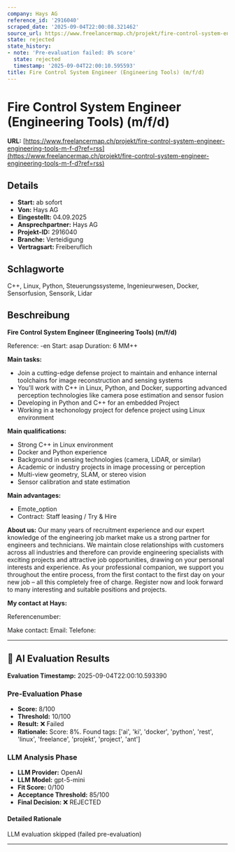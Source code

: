 ```yaml
---
company: Hays AG
reference_id: '2916040'
scraped_date: '2025-09-04T22:00:08.321462'
source_url: https://www.freelancermap.ch/projekt/fire-control-system-engineer-engineering-tools-m-f-d?ref=rss
state: rejected
state_history:
- note: 'Pre-evaluation failed: 8% score'
  state: rejected
  timestamp: '2025-09-04T22:00:10.595593'
title: Fire Control System Engineer (Engineering Tools) (m/f/d)
---
```



# Fire Control System Engineer (Engineering Tools) (m/f/d)
**URL:** [https://www.freelancermap.ch/projekt/fire-control-system-engineer-engineering-tools-m-f-d?ref=rss](https://www.freelancermap.ch/projekt/fire-control-system-engineer-engineering-tools-m-f-d?ref=rss)
## Details
- **Start:** ab sofort
- **Von:** Hays AG
- **Eingestellt:** 04.09.2025
- **Ansprechpartner:** Hays AG
- **Projekt-ID:** 2916040
- **Branche:** Verteidigung
- **Vertragsart:** Freiberuflich

## Schlagworte
C++, Linux, Python, Steuerungssysteme, Ingenieurwesen, Docker, Sensorfusion, Sensorik, Lidar

## Beschreibung
**Fire Control System Engineer (Engineering Tools) (m/f/d)**

Reference: -en
Start: asap
Duration: 6 MM++

**Main tasks:**

- Join a cutting-edge defense project to maintain and enhance internal toolchains for image reconstruction and sensing systems
- You’ll work with C++ in Linux, Python, and Docker, supporting advanced perception technologies like camera pose estimation and sensor fusion
- Developing in Python and C++ for an embedded Project
- Working in a techonology project for defence project using Linux environment

**Main qualifications:**

- Strong C++ in Linux environment
- Docker and Python experience
- Background in sensing technologies (camera, LiDAR, or similar)
- Academic or industry projects in image processing or perception
- Multi-view geometry, SLAM, or stereo vision
- Sensor calibration and state estimation

**Main advantages:**

- Emote_option
- Contract: Staff leasing / Try & Hire

**About us:**
Our many years of recruitment experience and our expert knowledge of the engineering job market make us a strong partner for engineers and technicians. We maintain close relationships with customers across all industries and therefore can provide engineering specialists with exciting projects and attractive job opportunities, drawing on your personal interests and experience. As your professional companion, we support you throughout the entire process, from the first contact to the first day on your new job – all this completely free of charge. Register now and look forward to many interesting and suitable positions and projects.

**My contact at Hays:**

Referencenumber:

Make contact:
Email:
Telefone:

---

## 🤖 AI Evaluation Results

**Evaluation Timestamp:** 2025-09-04T22:00:10.593390

### Pre-Evaluation Phase
- **Score:** 8/100
- **Threshold:** 10/100
- **Result:** ❌ Failed
- **Rationale:** Score: 8%. Found tags: ['ai', 'ki', 'docker', 'python', 'rest', 'linux', 'freelance', 'projekt', 'project', 'ant']

### LLM Analysis Phase
- **LLM Provider:** OpenAI
- **LLM Model:** gpt-5-mini
- **Fit Score:** 0/100
- **Acceptance Threshold:** 85/100
- **Final Decision:** ❌ REJECTED

#### Detailed Rationale
LLM evaluation skipped (failed pre-evaluation)

---
